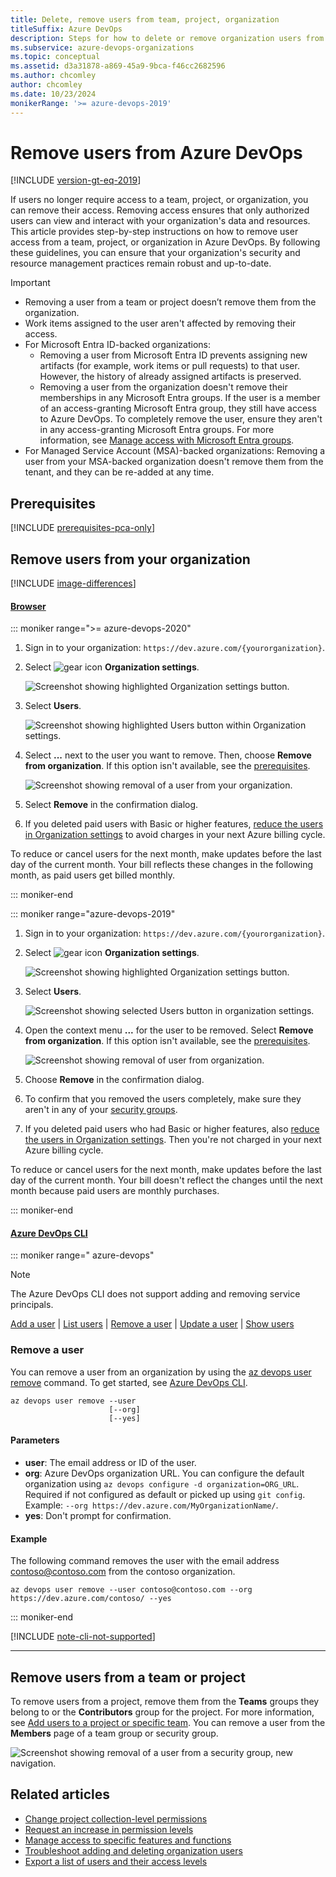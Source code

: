 ```yaml
---
title: Delete, remove users from team, project, organization
titleSuffix: Azure DevOps
description: Steps for how to delete or remove organization users from Azure DevOps and remove users from a team or project.
ms.subservice: azure-devops-organizations
ms.topic: conceptual
ms.assetid: d3a31878-a869-45a9-9bca-f46cc2682596
ms.author: chcomley
author: chcomley
ms.date: 10/23/2024
monikerRange: '>= azure-devops-2019'
---
```


# Remove users from Azure DevOps  

[!INCLUDE [version-gt-eq-2019](../../includes/version-gt-eq-2019.md)]

If users no longer require access to a team, project, or organization, you can remove their access. Removing access ensures that only authorized users can view and interact with your organization's data and resources. This article provides step-by-step instructions on how to remove user access from a team, project, or organization in Azure DevOps. By following these guidelines, you can ensure that your organization's security and resource management practices remain robust and up-to-date. 

> [!IMPORTANT]
> - Removing a user from a team or project doesn’t remove them from the organization.
> - Work items assigned to the user aren't affected by removing their access.
> - For Microsoft Entra ID-backed organizations:
>    - Removing a user from Microsoft Entra ID prevents assigning new artifacts (for example, work items or pull requests) to that user. However, the history of already assigned artifacts is preserved.
>    - Removing a user from the organization doesn't remove their memberships in any Microsoft Entra groups. If the user is a member of an access-granting Microsoft Entra group, they still have access to Azure DevOps. To completely remove the user, ensure they aren't in any access-granting Microsoft Entra groups. For more information, see [Manage access with Microsoft Entra groups](manage-azure-active-directory-groups.md).
> - For Managed Service Account (MSA)-backed organizations: Removing a user from your MSA-backed organization doesn't remove them from the tenant, and they can be re-added at any time.

## Prerequisites  

[!INCLUDE [prerequisites-pca-only](../../includes/prerequisites-pca-only.md)]

## Remove users from your organization

[!INCLUDE [image-differences](../../includes/image-differences.md)]

#### [Browser](#tab/browser)

::: moniker range=">= azure-devops-2020"

1. Sign in to your organization: ```https://dev.azure.com/{yourorganization}```.

2. Select ![gear icon](../../media/icons/gear-icon.png) **Organization settings**.

    ![Screenshot showing highlighted Organization settings button.](../../media/settings/open-admin-settings-vert.png)

3. Select **Users**.

    ![Screenshot showing highlighted Users button within Organization settings.](../../media/open-organization-settings-users-preview.png)

4. Select **...** next to the user you want to remove. Then, choose **Remove from organization**. If this option isn't available, see the [prerequisites](#prerequisites).
   
   ![Screenshot showing removal of a user from your organization.](media/delete-user/remove-user-from-organization-preview.png)

5. Select **Remove** in the confirmation dialog.

6. If you deleted paid users with Basic or higher features, [reduce the users in Organization settings](../billing/buy-basic-access-add-users.md#reduce-charges-for-users-with-no-access) to avoid charges in your next Azure billing cycle.

To reduce or cancel users for the next month, make updates before the last day of the current month. Your bill reflects these changes in the following month, as paid users get billed monthly.

::: moniker-end

::: moniker range="azure-devops-2019"

1. Sign in to your organization: ```https://dev.azure.com/{yourorganization}```.

2. Select ![gear icon](../../media/icons/gear-icon.png) **Organization settings**.

    ![Screenshot showing highlighted Organization settings button.](../../media/settings/open-admin-settings-vert.png)

3. Select **Users**.

    ![Screenshot showing selected Users button in organization settings.](../../media/settings/open-organization-settings-users-vert.png)

4. Open the context menu **...**  for the user to be removed. Select **Remove from organization**. If this option isn't available, see the [prerequisites](#prerequisites).

   ![Screenshot showing removal of user from organization.](media/delete-user/remove-user-from-organization-new.png)

5. Choose **Remove** in the confirmation dialog.

6. To confirm that you removed the users completely, make sure they aren't in any of your [security groups](../../organizations/security/add-users-team-project.md). 

7. If you deleted paid users who had Basic or higher features, also [reduce the users in Organization settings](../billing/buy-basic-access-add-users.md#reduce-charges-for-users-with-no-access). Then you're not charged in your next Azure billing cycle.

To reduce or cancel users for the next month, make updates before the last day of the current month.
Your bill doesn't reflect the changes until the next month because paid users are monthly purchases.

::: moniker-end

#### [Azure DevOps CLI](#tab/azure-devops-cli/)

::: moniker range=" azure-devops"

> [!NOTE]
> The Azure DevOps CLI does not support adding and removing service principals.

[Add a user](add-organization-users.md#add-user) | [List users](../security/export-users-audit-log.md#list-users) | [Remove a user](#remove-user) | [Update a user](add-organization-users.md#update-user) | [Show users](add-organization-users.md#show-users)

<a id="remove-user"></a> 

### Remove a user 

You can remove a user from an organization by using the [az devops user remove](/cli/azure/devops/user#az-devops-user-remove) command. To get started, see [Azure DevOps CLI](../../cli/index.md).

```azurecli
az devops user remove --user
                      [--org]
                      [--yes]
```

#### Parameters

- **user**: The email address or ID of the user. 
- **org**: Azure DevOps organization URL. You can configure the default organization using `az devops configure -d organization=ORG_URL`. Required if not configured as default or picked up using `git config`. Example: `--org https://dev.azure.com/MyOrganizationName/`.
- **yes**: Don't prompt for confirmation.

#### Example

The following command removes the user with the email address contoso@contoso.com from the contoso organization.  

```azurecli
az devops user remove --user contoso@contoso.com --org https://dev.azure.com/contoso/ --yes
```

::: moniker-end

[!INCLUDE [note-cli-not-supported](../../includes/note-cli-not-supported.md)]

* * * 

## Remove users from a team or project

To remove users from a project, remove them from the **Teams** groups they belong to or the **Contributors** group for the project. For more information, see [Add users to a project or specific team](../../organizations/security/add-users-team-project.md). You can remove a user from the **Members** page of a team group or security group.

![Screenshot showing removal of a user from a security group, new navigation.](media/delete-user/remove-user-vert.png)

## Related articles

- [Change project collection-level permissions](../security/change-organization-collection-level-permissions.md)  
- [Request an increase in permission levels](../../organizations/security/request-changes-permissions.md)
- [Manage access to specific features and functions](../../organizations/security/restrict-access.md)
- [Troubleshoot adding and deleting organization users](faq-user-and-permissions-management.yml)
- [Export a list of users and their access levels](../security/export-users-audit-log.md)
